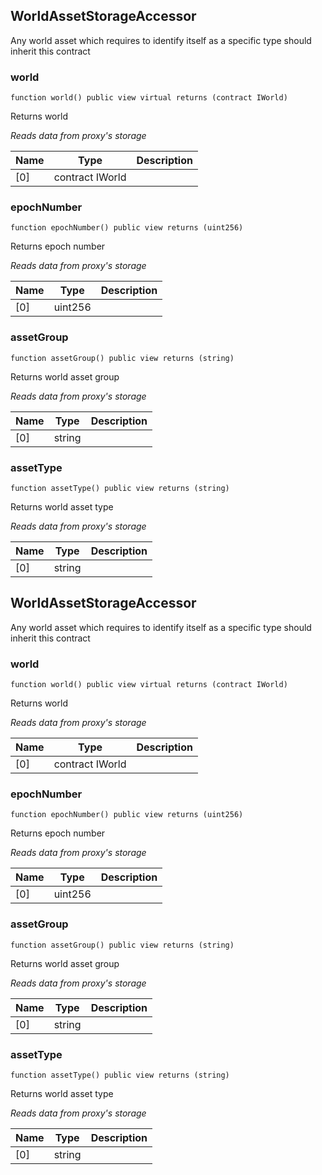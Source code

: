 ## WorldAssetStorageAccessor


Any world asset which requires to identify itself as a specific type should inherit this contract





### world

```solidity
function world() public view virtual returns (contract IWorld)
```

Returns world

_Reads data from proxy's storage_


| Name | Type | Description |
| ---- | ---- | ----------- |
| [0] | contract IWorld |  |


### epochNumber

```solidity
function epochNumber() public view returns (uint256)
```

Returns epoch number

_Reads data from proxy's storage_


| Name | Type | Description |
| ---- | ---- | ----------- |
| [0] | uint256 |  |


### assetGroup

```solidity
function assetGroup() public view returns (string)
```

Returns world asset group

_Reads data from proxy's storage_


| Name | Type | Description |
| ---- | ---- | ----------- |
| [0] | string |  |


### assetType

```solidity
function assetType() public view returns (string)
```

Returns world asset type

_Reads data from proxy's storage_


| Name | Type | Description |
| ---- | ---- | ----------- |
| [0] | string |  |


## WorldAssetStorageAccessor


Any world asset which requires to identify itself as a specific type should inherit this contract





### world

```solidity
function world() public view virtual returns (contract IWorld)
```

Returns world

_Reads data from proxy's storage_


| Name | Type | Description |
| ---- | ---- | ----------- |
| [0] | contract IWorld |  |


### epochNumber

```solidity
function epochNumber() public view returns (uint256)
```

Returns epoch number

_Reads data from proxy's storage_


| Name | Type | Description |
| ---- | ---- | ----------- |
| [0] | uint256 |  |


### assetGroup

```solidity
function assetGroup() public view returns (string)
```

Returns world asset group

_Reads data from proxy's storage_


| Name | Type | Description |
| ---- | ---- | ----------- |
| [0] | string |  |


### assetType

```solidity
function assetType() public view returns (string)
```

Returns world asset type

_Reads data from proxy's storage_


| Name | Type | Description |
| ---- | ---- | ----------- |
| [0] | string |  |


